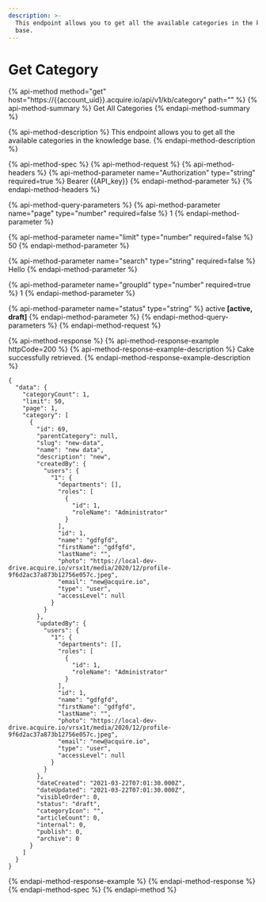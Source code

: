 ```yaml
---
description: >-
  This endpoint allows you to get all the available categories in the knowledge
  base.
---
```


# Get Category

{% api-method method="get" host="https://{{account\_uid}}.acquire.io/api/v1/kb/category" path="" %}
{% api-method-summary %}
Get All Categories
{% endapi-method-summary %}

{% api-method-description %}
This endpoint allows you to get all the available categories in the knowledge base.
{% endapi-method-description %}

{% api-method-spec %}
{% api-method-request %}
{% api-method-headers %}
{% api-method-parameter name="Authorization" type="string" required=true %}
Bearer {{API\_key}}
{% endapi-method-parameter %}
{% endapi-method-headers %}

{% api-method-query-parameters %}
{% api-method-parameter name="page" type="number" required=false %}
1
{% endapi-method-parameter %}

{% api-method-parameter name="limit" type="number" required=false %}
50
{% endapi-method-parameter %}

{% api-method-parameter name="search" type="string" required=false %}
Hello
{% endapi-method-parameter %}

{% api-method-parameter name="groupId" type="number" required=true %}
1
{% endapi-method-parameter %}

{% api-method-parameter name="status" type="string" %}
active **\[active, draft\]**
{% endapi-method-parameter %}
{% endapi-method-query-parameters %}
{% endapi-method-request %}

{% api-method-response %}
{% api-method-response-example httpCode=200 %}
{% api-method-response-example-description %}
Cake successfully retrieved.
{% endapi-method-response-example-description %}

```
{
  "data": {
    "categoryCount": 1,
    "limit": 50,
    "page": 1,
    "category": [
      {
        "id": 69,
        "parentCategory": null,
        "slug": "new-data",
        "name": "new data",
        "description": "new",
        "createdBy": {
          "users": {
            "1": {
              "departments": [],
              "roles": [
                {
                  "id": 1,
                  "roleName": "Administrator"
                }
              ],
              "id": 1,
              "name": "gdfgfd",
              "firstName": "gdfgfd",
              "lastName": "",
              "photo": "https://local-dev-drive.acquire.io/vrsx1t/media/2020/12/profile-9f6d2ac37a873b12756e057c.jpeg",
              "email": "new@acquire.io",
              "type": "user",
              "accessLevel": null
            }
          }
        },
        "updatedBy": {
          "users": {
            "1": {
              "departments": [],
              "roles": [
                {
                  "id": 1,
                  "roleName": "Administrator"
                }
              ],
              "id": 1,
              "name": "gdfgfd",
              "firstName": "gdfgfd",
              "lastName": "",
              "photo": "https://local-dev-drive.acquire.io/vrsx1t/media/2020/12/profile-9f6d2ac37a873b12756e057c.jpeg",
              "email": "new@acquire.io",
              "type": "user",
              "accessLevel": null
            }
          }
        },
        "dateCreated": "2021-03-22T07:01:30.000Z",
        "dateUpdated": "2021-03-22T07:01:30.000Z",
        "visibleOrder": 0,
        "status": "draft",
        "categoryIcon": "",
        "articleCount": 0,
        "internal": 0,
        "publish": 0,
        "archive": 0
      }
    ]
  }
}
```
{% endapi-method-response-example %}
{% endapi-method-response %}
{% endapi-method-spec %}
{% endapi-method %}



